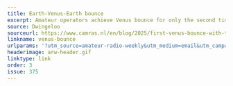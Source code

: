 ```yaml
---
title: Earth-Venus-Earth bounce
excerpt: Amateur operators achieve Venus bounce for only the second time.
source: Dwingeloo
sourceurl: https://www.camras.nl/en/blog/2025/first-venus-bounce-with-the-dwingeloo-telescope/
linkname: venus-bounce
urlparams: '?utm_source=amateur-radio-weekly&utm_medium=email&utm_campaign=newsletter'
headerimage: arw-header.gif
linktype: link
order: 3
issue: 375
---
```


